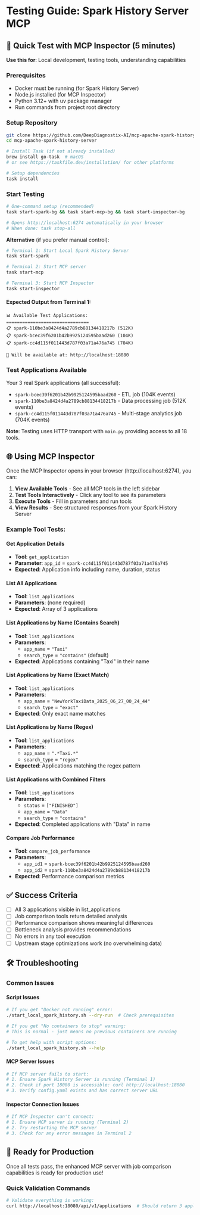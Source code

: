 # Testing Guide: Spark History Server MCP

## 🧪 Quick Test with MCP Inspector (5 minutes)

**Use this for**: Local development, testing tools, understanding capabilities

### Prerequisites
- Docker must be running (for Spark History Server)
- Node.js installed (for MCP Inspector)
- Python 3.12+ with uv package manager
- Run commands from project root directory

### Setup Repository
```bash
git clone https://github.com/DeepDiagnostix-AI/mcp-apache-spark-history-server.git
cd mcp-apache-spark-history-server

# Install Task (if not already installed)
brew install go-task  # macOS
# or see https://taskfile.dev/installation/ for other platforms

# Setup dependencies
task install
```

### Start Testing

```bash
# One-command setup (recommended)
task start-spark-bg && task start-mcp-bg && task start-inspector-bg

# Opens http://localhost:6274 automatically in your browser
# When done: task stop-all
```

**Alternative** (if you prefer manual control):
```bash
# Terminal 1: Start Local Spark History Server
task start-spark

# Terminal 2: Start MCP server
task start-mcp

# Terminal 3: Start MCP Inspector
task start-inspector
```

#### Expected Output from Terminal 1:
```
📊 Available Test Applications:
===============================
📋 spark-110be3a8424d4a2789cb88134418217b (512K)
📋 spark-bcec39f6201b42b9925124595baad260 (104K)
📋 spark-cc4d115f011443d787f03a71a476a745 (704K)

📍 Will be available at: http://localhost:18080
```

### Test Applications Available
Your 3 real Spark applications (all successful):
- `spark-bcec39f6201b42b9925124595baad260` - ETL job (104K events)
- `spark-110be3a8424d4a2789cb88134418217b` - Data processing job (512K events)
- `spark-cc4d115f011443d787f03a71a476a745` - Multi-stage analytics job (704K events)

**Note**: Testing uses HTTP transport with `main.py` providing access to all 18 tools.

## 🌐 Using MCP Inspector

Once the MCP Inspector opens in your browser (http://localhost:6274), you can:

1. **View Available Tools** - See all MCP tools in the left sidebar
2. **Test Tools Interactively** - Click any tool to see its parameters
3. **Execute Tools** - Fill in parameters and run tools
4. **View Results** - See structured responses from your Spark History Server

### Example Tool Tests:

#### Get Application Details
- **Tool**: `get_application`
- **Parameter**: `app_id` = `spark-cc4d115f011443d787f03a71a476a745`
- **Expected**: Application info including name, duration, status

#### List All Applications
- **Tool**: `list_applications`
- **Parameters**: (none required)
- **Expected**: Array of 3 applications

#### List Applications by Name (Contains Search)
- **Tool**: `list_applications`
- **Parameters**:
  - `app_name` = `"Taxi"`
  - `search_type` = `"contains"` (default)
- **Expected**: Applications containing "Taxi" in their name

#### List Applications by Name (Exact Match)
- **Tool**: `list_applications`
- **Parameters**:
  - `app_name` = `"NewYorkTaxiData_2025_06_27_00_24_44"`
  - `search_type` = `"exact"`
- **Expected**: Only exact name matches

#### List Applications by Name (Regex)
- **Tool**: `list_applications`
- **Parameters**:
  - `app_name` = `".*Taxi.*"`
  - `search_type` = `"regex"`
- **Expected**: Applications matching the regex pattern

#### List Applications with Combined Filters
- **Tool**: `list_applications`
- **Parameters**:
  - `status` = `["FINISHED"]`
  - `app_name` = `"Data"`
  - `search_type` = `"contains"`
- **Expected**: Completed applications with "Data" in name

#### Compare Job Performance
- **Tool**: `compare_job_performance`
- **Parameters**:
  - `app_id1` = `spark-bcec39f6201b42b9925124595baad260`
  - `app_id2` = `spark-110be3a8424d4a2789cb88134418217b`
- **Expected**: Performance comparison metrics


## ✅ Success Criteria

- [ ] All 3 applications visible in list_applications
- [ ] Job comparison tools return detailed analysis
- [ ] Performance comparison shows meaningful differences
- [ ] Bottleneck analysis provides recommendations
- [ ] No errors in any tool execution
- [ ] Upstream stage optimizations work (no overwhelming data)

## 🛠️ Troubleshooting

### Common Issues

#### Script Issues
```bash
# If you get "Docker not running" error:
./start_local_spark_history.sh --dry-run  # Check prerequisites

# If you get "No containers to stop" warning:
# This is normal - just means no previous containers are running

# To get help with script options:
./start_local_spark_history.sh --help
```

#### MCP Server Issues
```bash
# If MCP server fails to start:
# 1. Ensure Spark History Server is running (Terminal 1)
# 2. Check if port 18080 is accessible: curl http://localhost:18080
# 3. Verify config.yaml exists and has correct server URL
```

#### Inspector Connection Issues
```bash
# If MCP Inspector can't connect:
# 1. Ensure MCP server is running (Terminal 2)
# 2. Try restarting the MCP server
# 3. Check for any error messages in Terminal 2
```

## 🚀 Ready for Production

Once all tests pass, the enhanced MCP server with job comparison capabilities is ready for production use!

### Quick Validation Commands
```bash
# Validate everything is working:
curl http://localhost:18080/api/v1/applications  # Should return 3 applications
```
